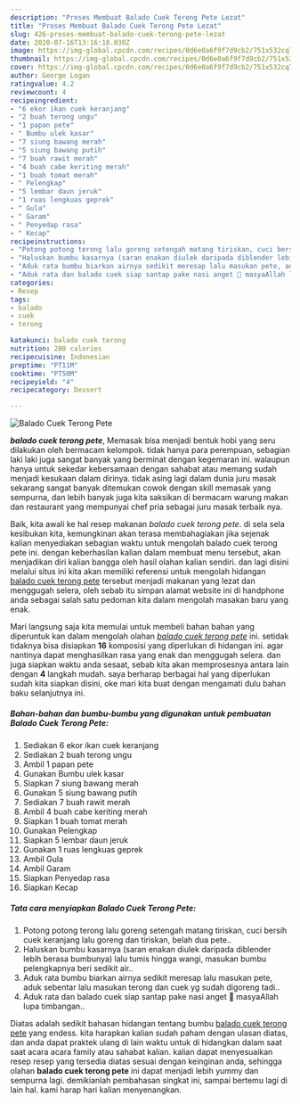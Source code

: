 ```yaml
---
description: "Proses Membuat Balado Cuek Terong Pete Lezat"
title: "Proses Membuat Balado Cuek Terong Pete Lezat"
slug: 426-proses-membuat-balado-cuek-terong-pete-lezat
date: 2020-07-16T13:16:18.030Z
image: https://img-global.cpcdn.com/recipes/0d6e0a6f9f7d9cb2/751x532cq70/balado-cuek-terong-pete-foto-resep-utama.jpg
thumbnail: https://img-global.cpcdn.com/recipes/0d6e0a6f9f7d9cb2/751x532cq70/balado-cuek-terong-pete-foto-resep-utama.jpg
cover: https://img-global.cpcdn.com/recipes/0d6e0a6f9f7d9cb2/751x532cq70/balado-cuek-terong-pete-foto-resep-utama.jpg
author: George Logan
ratingvalue: 4.2
reviewcount: 4
recipeingredient:
- "6 ekor ikan cuek keranjang"
- "2 buah terong ungu"
- "1 papan pete"
- " Bumbu ulek kasar"
- "7 siung bawang merah"
- "5 siung bawang putih"
- "7 buah rawit merah"
- "4 buah cabe keriting merah"
- "1 buah tomat merah"
- " Pelengkap"
- "5 lembar daun jeruk"
- "1 ruas lengkuas geprek"
- " Gula"
- " Garam"
- " Penyedap rasa"
- " Kecap"
recipeinstructions:
- "Potong potong terong lalu goreng setengah matang tiriskan, cuci bersih cuek keranjang lalu goreng dan tiriskan, belah dua pete.."
- "Haluskan bumbu kasarnya (saran enakan diulek daripada diblender lebih berasa bumbunya) lalu tumis hingga wangi, masukan bumbu pelengkapnya beri sedikit air.."
- "Aduk rata bumbu biarkan airnya sedikit meresap lalu masukan pete, aduk sebentar lalu masukan terong dan cuek yg sudah digoreng tadi.."
- "Aduk rata dan balado cuek siap santap pake nasi anget 🤤 masyaAllah lupa timbangan.."
categories:
- Resep
tags:
- balado
- cuek
- terong

katakunci: balado cuek terong 
nutrition: 280 calories
recipecuisine: Indonesian
preptime: "PT11M"
cooktime: "PT50M"
recipeyield: "4"
recipecategory: Dessert

---
```



![Balado Cuek Terong Pete](https://img-global.cpcdn.com/recipes/0d6e0a6f9f7d9cb2/751x532cq70/balado-cuek-terong-pete-foto-resep-utama.jpg)

<b><i>balado cuek terong pete</i></b>, Memasak bisa menjadi bentuk hobi yang seru dilakukan oleh bermacam kelompok. tidak hanya para perempuan, sebagian laki laki juga sangat banyak yang berminat dengan kegemaran ini. walaupun hanya untuk sekedar kebersamaan dengan sahabat atau memang sudah menjadi kesukaan dalam dirinya. tidak asing lagi dalam dunia juru masak sekarang sangat banyak ditemukan cowok dengan skill memasak yang sempurna, dan lebih banyak juga kita saksikan di bermacam warung makan dan restaurant yang mempunyai chef pria sebagai juru masak terbaik nya.

Baik, kita awali ke hal resep makanan <i>balado cuek terong pete</i>. di sela sela kesibukan kita, kemungkinan akan terasa membahagiakan jika sejenak kalian menyediakan sebagian waktu untuk mengolah balado cuek terong pete ini. dengan keberhasilan kalian dalam membuat menu tersebut, akan menjadikan diri kalian bangga oleh hasil olahan kalian sendiri. dan lagi disini melalui situs ini kita akan memiliki referensi untuk mengolah hidangan <u>balado cuek terong pete</u> tersebut menjadi makanan yang lezat dan menggugah selera, oleh sebab itu simpan alamat website ini di handphone anda sebagai salah satu pedoman kita dalam mengolah masakan baru yang enak.




Mari langsung saja kita memulai untuk membeli bahan bahan yang diperuntuk kan dalam mengolah olahan <u><i>balado cuek terong pete</i></u> ini. setidak tidaknya bisa disiapkan <b>16</b> komposisi yang diperlukan di hidangan ini. agar nantinya dapat menghasilkan rasa yang enak dan menggugah selera. dan juga siapkan waktu anda sesaat, sebab kita akan memprosesnya antara lain dengan <b>4</b> langkah mudah. saya berharap berbagai hal yang diperlukan sudah kita siapkan disini, oke mari kita buat dengan mengamati dulu bahan baku selanjutnya ini.

<!--inarticleads1-->

##### Bahan-bahan dan bumbu-bumbu yang digunakan untuk pembuatan Balado Cuek Terong Pete:

1. Sediakan 6 ekor ikan cuek keranjang
1. Sediakan 2 buah terong ungu
1. Ambil 1 papan pete
1. Gunakan  Bumbu ulek kasar
1. Siapkan 7 siung bawang merah
1. Gunakan 5 siung bawang putih
1. Sediakan 7 buah rawit merah
1. Ambil 4 buah cabe keriting merah
1. Siapkan 1 buah tomat merah
1. Gunakan  Pelengkap
1. Siapkan 5 lembar daun jeruk
1. Gunakan 1 ruas lengkuas geprek
1. Ambil  Gula
1. Ambil  Garam
1. Siapkan  Penyedap rasa
1. Siapkan  Kecap




<!--inarticleads2-->

##### Tata cara menyiapkan Balado Cuek Terong Pete:

1. Potong potong terong lalu goreng setengah matang tiriskan, cuci bersih cuek keranjang lalu goreng dan tiriskan, belah dua pete..
1. Haluskan bumbu kasarnya (saran enakan diulek daripada diblender lebih berasa bumbunya) lalu tumis hingga wangi, masukan bumbu pelengkapnya beri sedikit air..
1. Aduk rata bumbu biarkan airnya sedikit meresap lalu masukan pete, aduk sebentar lalu masukan terong dan cuek yg sudah digoreng tadi..
1. Aduk rata dan balado cuek siap santap pake nasi anget 🤤 masyaAllah lupa timbangan..




Diatas adalah sedikit bahasan hidangan tentang bumbu <u>balado cuek terong pete</u> yang endess. kita harapkan kalian sudah paham dengan ulasan diatas, dan anda dapat praktek ulang di lain waktu untuk di hidangkan dalam saat saat acara acara family atau sahabat kalian. kalian dapat menyesuaikan resep resep yang tersedia diatas sesuai dengan keinginan anda, sehingga olahan <b>balado cuek terong pete</b> ini dapat menjadi lebih yummy dan sempurna lagi. demikianlah pembahasan singkat ini, sampai bertemu lagi di lain hal. kami harap hari kalian menyenangkan.
